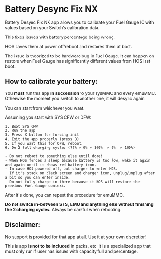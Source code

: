 # Battery Desync Fix NX


Battery Desync Fix NX app allows you to calibrate your Fuel Gauge IC with values based on your Switch's calibration data.


This fixes issues with battery percentage being wrong.

HOS saves them at power off/reboot and restores them at boot.

The issue is theorized to be hardware bug in Fuel Gauge. It can happen on restore when Fuel Gauge has significantly different values from HOS last boot.


## How to calibrate your battery:

You **must** run this app **in succession** to your sysMMC and every emuMMC. Otherwise the moment you switch to another one, it will desync again.

You can start from whichever you want.

Assuming you start with SYS CFW or OFW:

```
1. Boot SYS CFW
2. Run the app
3. Press X button for forcing init
4. Exit the app properly (press B)
5. If you want this for OFW, reboot.
6. Do 2 full charging cycles (??%-> 0%-> 100% -> 0% -> 100%)

- Do not reboot to something else until done!
- When HOS forces a sleep because battery is too low, wake it again and again until it shows red battery icon.
- In case HOS powered off, put charger to enter HOS.
  If it's stuck on black screen and charger icon, unplug/unplug after a bit so you can enter inside.
  Do not fully charge in there because it HOS will restore the previous Fuel Gauge context.

```

After it's done, you can repeat the procedure for emuMMC.

**Do not switch in-between SYS, EMU and anything else without finishing the 2 charging cycles.** Always be careful when rebooting.


## Disclaimer:

No support is provided for that app at all. Use it at your own discretion!

This is app **is not to be included** in packs, etc. It is a specialized app that must only run if user has issues with capacity full and percentage.
